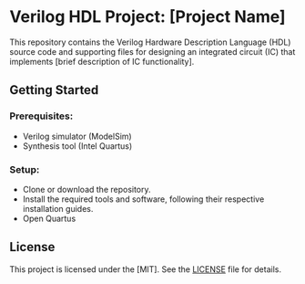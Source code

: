 # Verilog HDL Project: [Project Name]

This repository contains the Verilog Hardware Description Language (HDL) source code and supporting files for designing an integrated circuit (IC) that implements [brief description of IC functionality].

## Getting Started

### Prerequisites:

- Verilog simulator (ModelSim)
- Synthesis tool (Intel Quartus)


### Setup:

- Clone or download the repository.
- Install the required tools and software, following their respective installation guides.
- Open Quartus

## License

This project is licensed under the [MIT]. See the [LICENSE](LICENSE) file for details.